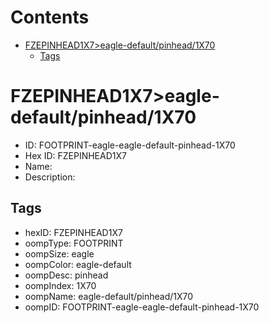 



Contents
========

* [FZEPINHEAD1X7>eagle-default/pinhead/1X70](#fzepinhead1x7eagle-defaultpinhead1x70)
	* [Tags](#tags)

# FZEPINHEAD1X7>eagle-default/pinhead/1X70

- ID: FOOTPRINT-eagle-eagle-default-pinhead-1X70
- Hex ID: FZEPINHEAD1X7
- Name: 
- Description: 

## Tags

- hexID: FZEPINHEAD1X7
- oompType: FOOTPRINT
- oompSize: eagle
- oompColor: eagle-default
- oompDesc: pinhead
- oompIndex: 1X70
- oompName: eagle-default/pinhead/1X70
- oompID: FOOTPRINT-eagle-eagle-default-pinhead-1X70
